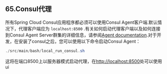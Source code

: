 ## 65.Consul代理

所有Spring Cloud Consul应用程序都必须可以使用Consul Agent客户端.默认情况下，代理客户端应为 `localhost:8500` .有关如何启动代理客户端以及如何连接到Consul Agent Server群集的详细信息，请参阅[Agent documentation](https://consul.io/docs/agent/basics.html).对于开发，在安装了consul之后，您可以使用以下命令启动Consul Agent：

```java
./src/main/bash/local_run_consul.sh
```

这将在端口8500上以服务器模式启动代理，在[http://localhost:8500](http://localhost:8500)处可以使用ui
